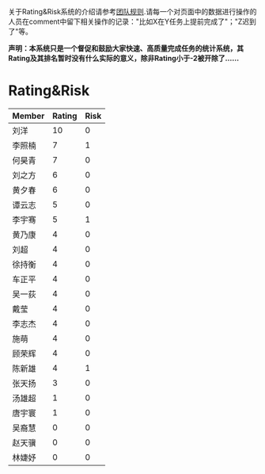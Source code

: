 关于Rating&Risk系统的介绍请参考[团队规则](http://code.google.com/p/bravura/wiki/Rules#2、快速完成任务).请每一个对页面中的数据进行操作的人员在comment中留下相关操作的记录："比如X在Y任务上提前完成了"；"Z迟到了"等。

**声明：本系统只是一个督促和鼓励大家快速、高质量完成任务的统计系统，其Rating及其排名暂时没有什么实际的意义，除非Rating小于-2被开除了……**


# Rating&Risk #
|Member|Rating|Risk|
|:-----|:-----|:---|
|刘洋|10|0 |
|李照楠|7 |1 |
|何昊青|7 |0 |
|刘之方|6 |0 |
|黄夕春|6 |0 |
|谭云志|5 |0 |
|李宇骞|5 |1 |
|黄乃康|4 |0 |
|刘超|4 |0 |
|徐持衡|4 |0 |
|车正平|4 |0 |
|吴一荻|4 |0 |
|戴莹|4 |0 |
|李志杰|4 |0 |
|施萌|4 |0 |
|顾荣辉|4 |0 |
|陈新雄|4 |1 |
|张天扬|3 |0 |
|汤雄超|1 |0 |
|唐宇寰|1 |0 |
|吴裔慧|0 |0 |
|赵天骥|0 |0 |
|林婕妤|0 |0 |